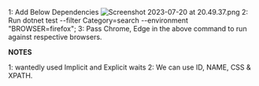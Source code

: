 1: Add Below Dependencies ![Screenshot 2023-07-20 at 20.49.37.png](..%2F..%2F..%2F..%2Fvar%2Ffolders%2Fnx%2F00g8jy7560xbwp4kfs0ypy_40000gn%2FT%2FTemporaryItems%2FNSIRD_screencaptureui_ESRd1W%2FScreenshot%202023-07-20%20at%2020.49.37.png)
2: Run
dotnet test --filter Category=search --environment "BROWSER=firefox";
3: Pass Chrome, Edge in the above command to run against respective browsers.



**NOTES**

1: wantedly used Implicit and Explicit waits
2: We can use ID, NAME, CSS & XPATH.

